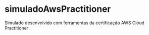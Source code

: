 # simuladoAwsPractitioner

Simulado desenvolvido com ferramentas da certificação AWS Cloud Practitioner